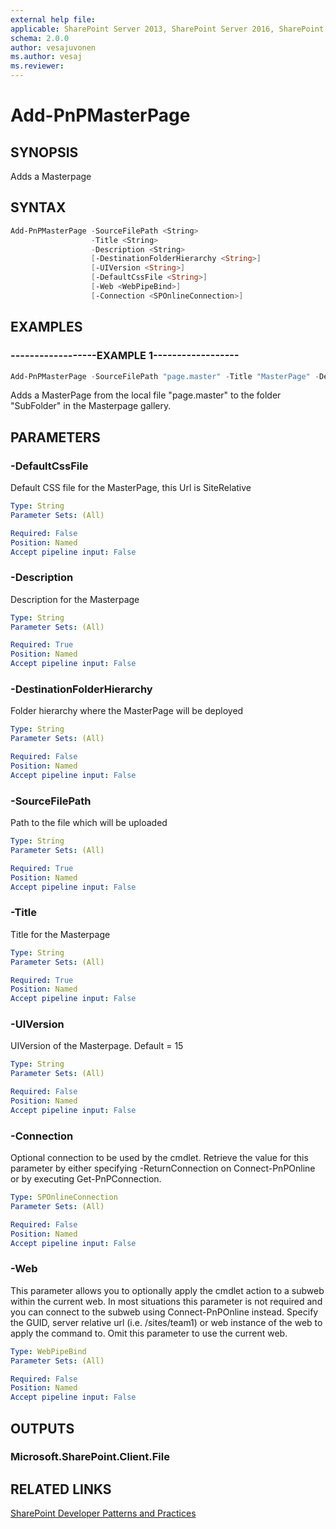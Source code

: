```yaml
---
external help file:
applicable: SharePoint Server 2013, SharePoint Server 2016, SharePoint Online
schema: 2.0.0
author: vesajuvonen
ms.author: vesaj
ms.reviewer:
---
```

# Add-PnPMasterPage

## SYNOPSIS
Adds a Masterpage

## SYNTAX 

```powershell
Add-PnPMasterPage -SourceFilePath <String>
                  -Title <String>
                  -Description <String>
                  [-DestinationFolderHierarchy <String>]
                  [-UIVersion <String>]
                  [-DefaultCssFile <String>]
                  [-Web <WebPipeBind>]
                  [-Connection <SPOnlineConnection>]
```

## EXAMPLES

### ------------------EXAMPLE 1------------------
```powershell
Add-PnPMasterPage -SourceFilePath "page.master" -Title "MasterPage" -Description "MasterPage for Web" -DestinationFolderHierarchy "SubFolder"
```

Adds a MasterPage from the local file "page.master" to the folder "SubFolder" in the Masterpage gallery.

## PARAMETERS

### -DefaultCssFile
Default CSS file for the MasterPage, this Url is SiteRelative

```yaml
Type: String
Parameter Sets: (All)

Required: False
Position: Named
Accept pipeline input: False
```

### -Description
Description for the Masterpage

```yaml
Type: String
Parameter Sets: (All)

Required: True
Position: Named
Accept pipeline input: False
```

### -DestinationFolderHierarchy
Folder hierarchy where the MasterPage will be deployed

```yaml
Type: String
Parameter Sets: (All)

Required: False
Position: Named
Accept pipeline input: False
```

### -SourceFilePath
Path to the file which will be uploaded

```yaml
Type: String
Parameter Sets: (All)

Required: True
Position: Named
Accept pipeline input: False
```

### -Title
Title for the Masterpage

```yaml
Type: String
Parameter Sets: (All)

Required: True
Position: Named
Accept pipeline input: False
```

### -UIVersion
UIVersion of the Masterpage. Default = 15

```yaml
Type: String
Parameter Sets: (All)

Required: False
Position: Named
Accept pipeline input: False
```

### -Connection
Optional connection to be used by the cmdlet. Retrieve the value for this parameter by either specifying -ReturnConnection on Connect-PnPOnline or by executing Get-PnPConnection.

```yaml
Type: SPOnlineConnection
Parameter Sets: (All)

Required: False
Position: Named
Accept pipeline input: False
```

### -Web
This parameter allows you to optionally apply the cmdlet action to a subweb within the current web. In most situations this parameter is not required and you can connect to the subweb using Connect-PnPOnline instead. Specify the GUID, server relative url (i.e. /sites/team1) or web instance of the web to apply the command to. Omit this parameter to use the current web.

```yaml
Type: WebPipeBind
Parameter Sets: (All)

Required: False
Position: Named
Accept pipeline input: False
```

## OUTPUTS

### Microsoft.SharePoint.Client.File

## RELATED LINKS

[SharePoint Developer Patterns and Practices](https://aka.ms/sppnp)
